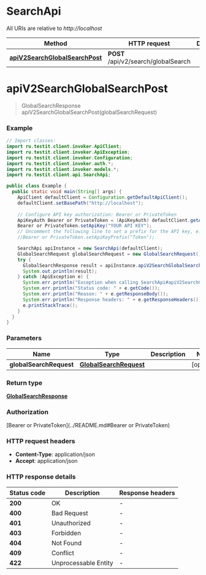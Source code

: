 # SearchApi

All URIs are relative to *http://localhost*

| Method | HTTP request | Description |
|------------- | ------------- | -------------|
| [**apiV2SearchGlobalSearchPost**](SearchApi.md#apiV2SearchGlobalSearchPost) | **POST** /api/v2/search/globalSearch |  |


<a id="apiV2SearchGlobalSearchPost"></a>
# **apiV2SearchGlobalSearchPost**
> GlobalSearchResponse apiV2SearchGlobalSearchPost(globalSearchRequest)



### Example
```java
// Import classes:
import ru.testit.client.invoker.ApiClient;
import ru.testit.client.invoker.ApiException;
import ru.testit.client.invoker.Configuration;
import ru.testit.client.invoker.auth.*;
import ru.testit.client.invoker.models.*;
import ru.testit.client.api.SearchApi;

public class Example {
  public static void main(String[] args) {
    ApiClient defaultClient = Configuration.getDefaultApiClient();
    defaultClient.setBasePath("http://localhost");
    
    // Configure API key authorization: Bearer or PrivateToken
    ApiKeyAuth Bearer or PrivateToken = (ApiKeyAuth) defaultClient.getAuthentication("Bearer or PrivateToken");
    Bearer or PrivateToken.setApiKey("YOUR API KEY");
    // Uncomment the following line to set a prefix for the API key, e.g. "Token" (defaults to null)
    //Bearer or PrivateToken.setApiKeyPrefix("Token");

    SearchApi apiInstance = new SearchApi(defaultClient);
    GlobalSearchRequest globalSearchRequest = new GlobalSearchRequest(); // GlobalSearchRequest | 
    try {
      GlobalSearchResponse result = apiInstance.apiV2SearchGlobalSearchPost(globalSearchRequest);
      System.out.println(result);
    } catch (ApiException e) {
      System.err.println("Exception when calling SearchApi#apiV2SearchGlobalSearchPost");
      System.err.println("Status code: " + e.getCode());
      System.err.println("Reason: " + e.getResponseBody());
      System.err.println("Response headers: " + e.getResponseHeaders());
      e.printStackTrace();
    }
  }
}
```

### Parameters

| Name | Type | Description  | Notes |
|------------- | ------------- | ------------- | -------------|
| **globalSearchRequest** | [**GlobalSearchRequest**](GlobalSearchRequest.md)|  | [optional] |

### Return type

[**GlobalSearchResponse**](GlobalSearchResponse.md)

### Authorization

[Bearer or PrivateToken](../README.md#Bearer or PrivateToken)

### HTTP request headers

 - **Content-Type**: application/json
 - **Accept**: application/json

### HTTP response details
| Status code | Description | Response headers |
|-------------|-------------|------------------|
| **200** | OK |  -  |
| **400** | Bad Request |  -  |
| **401** | Unauthorized |  -  |
| **403** | Forbidden |  -  |
| **404** | Not Found |  -  |
| **409** | Conflict |  -  |
| **422** | Unprocessable Entity |  -  |

